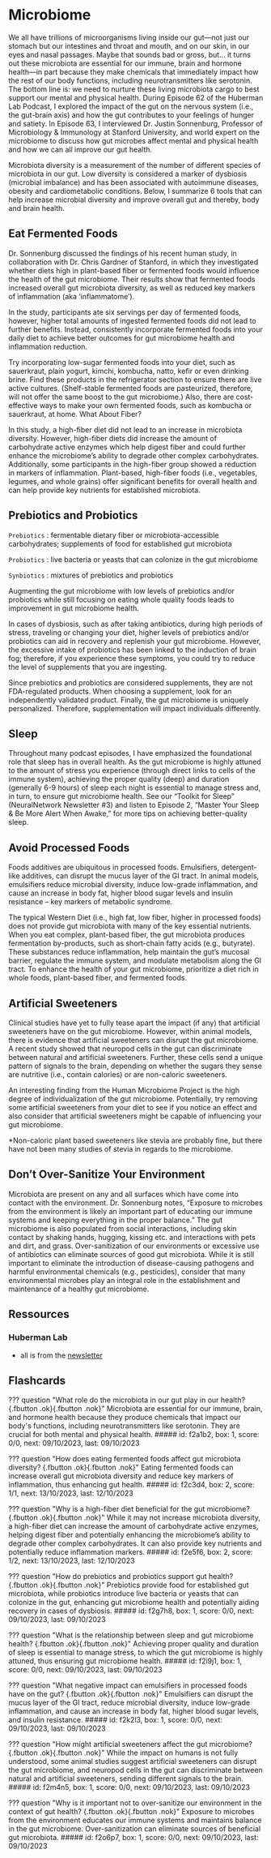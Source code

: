 # Microbiome
We all have trillions of microorganisms living inside our gut—not just our stomach but our intesti­nes and throat and mouth, and on our skin, in our eyes and nasal passages. Maybe that sounds bad or gross, but… it turns out these microbiota are essential for our immune, brain and hormone health—in part because they make chemicals that immediately impact how the rest of our body functions, including neurotransmitters like serotonin. The bottom line is: we need to nurture these living microbiota cargo to best support our mental and physical health. During Episode 62 of the Huberman Lab Podcast, I explored the impact of the gut on the nervous system (i.e., the gut-brain axis) and how the gut contributes to your feelings of hunger and satiety. In Episode 63, I interviewed Dr. Justin Sonnenburg, Professor of Microbiology & Immunology at Stanford University, and world expert on the microbiome to discuss how gut microbes affect mental and physical health and how we can all improve our gut health.

Microbiota diversity is a measurement of the number of different species of microbiota in our gut. Low diversity is considered a marker of dysbiosis (microbial imbalance) and has been associated with autoimmune diseases, obesity and cardiometabolic conditions. Below, I summarize 6 tools that can help increase microbial diversity and improve overall gut and thereby, body and brain health.

## Eat Fermented Foods
Dr. Sonnenburg discussed the findings of his recent human study, in collaboration with Dr. Chris Gardner of Stanford, in which they investigated whether diets high in plant-based fiber or fermented foods would influence the health of the gut microbiome. Their results show that fermented foods increased overall gut microbiota diversity, as well as reduced key markers of inflammation (aka ‘inflammatome’).

​In the study, participants ate six servings per day of fermented foods, however, higher total amounts of ingested fermented foods did not lead to further benefits. Instead, consistently incorporate fermented foods into your daily diet to achieve better outcomes for gut microbiome health and inflammation reduction.

Try incorporating low-sugar fermented foods into your diet, such as sauerkraut, plain yogurt, kimchi, kombucha, natto, kefir or even drinking brine. Find these products in the refrigerator section to ensure there are live active cultures. (Shelf-stable fermented foods are pasteurized, therefore, will not offer the same boost to the gut microbiome.) Also, there are cost-effective ways to make your own fermented foods, such as kombucha or sauerkraut, at home.
What About Fiber?

In this study, a high-fiber diet did not lead to an increase in microbiota diversity. However, high-fiber diets did increase the amount of carbohydrate active enzymes which help digest fiber and could further enhance the microbiome’s ability to degrade other complex carbohydrates. Additionally, some participants in the high-fiber group showed a reduction in markers of inflammation. Plant-based, high-fiber foods (i.e., vegetables, legumes, and whole grains) offer significant benefits for overall health and can help provide key nutrients for established microbiota.

## Prebiotics and Probiotics

`Prebiotics`
: fermentable dietary fiber or microbiota-accessible carbohydrates; supplements of food for established gut microbiota

`​Probiotics`
: live bacteria or yeasts that can colonize in the gut microbiome

`Synbiotics`
: mixtures of prebiotics and probiotics

Augmenting the gut microbiome with low levels of prebiotics and/or probiotics while still focusing on eating whole quality foods leads to improvement in gut microbiome health.

In cases of dysbiosis, such as after taking antibiotics, during high periods of stress, traveling or changing your diet, higher levels of prebiotics and/or probiotics can aid in recovery and replenish your gut microbiome. However, the excessive intake of probiotics has been linked to the induction of brain fog; therefore, if you experience these symptoms, you could try to reduce the level of supplements that you are ingesting.

Since prebiotics and probiotics are considered supplements, they are not FDA-regulated products. When choosing a supplement, look for an independently validated product. Finally, the gut microbiome is uniquely personalized. Therefore, supplementation will impact individuals differently.

## Sleep
Throughout many podcast episodes, I have emphasized the foundational role that sleep has in overall health. As the gut microbiome is highly attuned to the amount of stress you experience (through direct links to cells of the immune system), achieving the proper quality (deep) and duration (generally 6-9 hours) of sleep each night is essential to manage stress and, in turn, to ensure gut microbiome health. See our “Toolkit for Sleep” (NeuralNetwork Newsletter #3) and listen to Episode 2, “Master Your Sleep & Be More Alert When Awake,” for more tips on achieving better-quality sleep.

## Avoid Processed Foods
Foods additives are ubiquitous in processed foods. Emulsifiers, detergent-like additives, can disrupt the mucus layer of the GI tract. In animal models, emulsifiers reduce microbial diversity, induce low-grade inflammation, and cause an increase in body fat, higher blood sugar levels and insulin resistance – key markers of metabolic syndrome.

The typical Western Diet (i.e., high fat, low fiber, higher in processed foods) does not provide gut microbiota with many of the key essential nutrients. When you eat complex, plant-based fiber, the gut microbiota produces fermentation by-products, such as short-chain fatty acids (e.g., butyrate). These substances reduce inflammation, help maintain the gut’s mucosal barrier, regulate the immune system, and modulate metabolism along the GI tract. To enhance the health of your gut microbiome, prioritize a diet rich in whole foods, plant-based fiber, and fermented foods.

## Artificial Sweeteners
Clinical studies have yet to fully tease apart the impact (if any) that artificial sweeteners have on the gut microbiome. However, within animal models, there is evidence that artificial sweeteners can disrupt the gut microbiome. A recent study showed that neuropod cells in the gut can discriminate between natural and artificial sweeteners. Further, these cells send a unique pattern of signals to the brain, depending on whether the sugars they sense are nutritive (i.e., contain calories) or are non-caloric sweeteners.

An interesting finding from the Human Microbiome Project is the high degree of individualization of the gut microbiome. Potentially, try removing some artificial sweeteners from your diet to see if you notice an effect and also consider that artificial sweeteners might be capable of influencing your gut microbiome.

*Non-caloric plant based sweeteners like stevia are probably fine, but there have not been many studies of stevia in regards to the microbiome.

## Don’t Over-Sanitize Your Environment
Microbiota are present on any and all surfaces which have come into contact with the environment. Dr. Sonnenburg notes, “Exposure to microbes from the environment is likely an important part of educating our immune systems and keeping everything in the proper balance.” The gut microbiome is also populated from social interactions, including skin contact by shaking hands, hugging, kissing etc. and interactions with pets and dirt, and grass. Over-sanitization of our environments or excessive use of antibiotics can eliminate sources of good gut microbiota. While it is still important to eliminate the introduction of disease-causing pathogens and harmful environmental chemicals (e.g., pesticides), consider that many environmental microbes play an integral role in the establishment and maintenance of a healthy gut microbiome.

## Ressources
### Huberman Lab
- all is from the [newsletter](https://www.hubermanlab.com/newsletter/6-key-tools-to-improve-your-gut-microbiome-health)

## Flashcards
??? question "What role do the microbiota in our gut play in our health? [](){.fbutton .ok}[](){.fbutton .nok}"
    Microbiota are essential for our immune, brain, and hormone health because they produce chemicals that impact our body's functions, including neurotransmitters like serotonin. They are crucial for both mental and physical health.
    ##### id: f2a1b2, box: 1, score: 0/0, next: 09/10/2023, last: 09/10/2023

??? question "How does eating fermented foods affect gut microbiota diversity? [](){.fbutton .ok}[](){.fbutton .nok}"
    Eating fermented foods can increase overall gut microbiota diversity and reduce key markers of inflammation, thus enhancing gut health.
    ##### id: f2c3d4, box: 2, score: 1/1, next: 13/10/2023, last: 12/10/2023

??? question "Why is a high-fiber diet beneficial for the gut microbiome? [](){.fbutton .ok}[](){.fbutton .nok}"
    While it may not increase microbiota diversity, a high-fiber diet can increase the amount of carbohydrate active enzymes, helping digest fiber and potentially enhancing the microbiome’s ability to degrade other complex carbohydrates. It can also provide key nutrients and potentially reduce inflammation markers.
    ##### id: f2e5f6, box: 2, score: 1/2, next: 13/10/2023, last: 12/10/2023

??? question "How do prebiotics and probiotics support gut health? [](){.fbutton .ok}[](){.fbutton .nok}"
    Prebiotics provide food for established gut microbiota, while probiotics introduce live bacteria or yeasts that can colonize in the gut, enhancing gut microbiome health and potentially aiding recovery in cases of dysbiosis.
    ##### id: f2g7h8, box: 1, score: 0/0, next: 09/10/2023, last: 09/10/2023

??? question "What is the relationship between sleep and gut microbiome health? [](){.fbutton .ok}[](){.fbutton .nok}"
    Achieving proper quality and duration of sleep is essential to manage stress, to which the gut microbiome is highly attuned, thus ensuring gut microbiome health.
    ##### id: f2i9j1, box: 1, score: 0/0, next: 09/10/2023, last: 09/10/2023

??? question "What negative impact can emulsifiers in processed foods have on the gut? [](){.fbutton .ok}[](){.fbutton .nok}"
    Emulsifiers can disrupt the mucus layer of the GI tract, reduce microbial diversity, induce low-grade inflammation, and cause an increase in body fat, higher blood sugar levels, and insulin resistance.
    ##### id: f2k2l3, box: 1, score: 0/0, next: 09/10/2023, last: 09/10/2023

??? question "How might artificial sweeteners affect the gut microbiome? [](){.fbutton .ok}[](){.fbutton .nok}"
    While the impact on humans is not fully understood, some animal studies suggest artificial sweeteners can disrupt the gut microbiome, and neuropod cells in the gut can discriminate between natural and artificial sweeteners, sending different signals to the brain.
    ##### id: f2m4n5, box: 1, score: 0/0, next: 09/10/2023, last: 09/10/2023

??? question "Why is it important not to over-sanitize our environment in the context of gut health? [](){.fbutton .ok}[](){.fbutton .nok}"
    Exposure to microbes from the environment educates our immune systems and maintains balance in the gut microbiome. Over-sanitization can eliminate sources of beneficial gut microbiota.
    ##### id: f2o6p7, box: 1, score: 0/0, next: 09/10/2023, last: 09/10/2023
